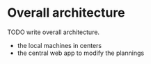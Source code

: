 # Overall architecture

TODO write overall architecture.

- the local machines in centers
- the central web app to modify the plannings
